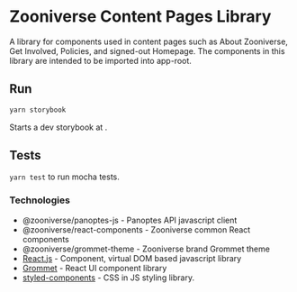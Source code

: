 # Zooniverse Content Pages Library

A library for components used in content pages such as About Zooniverse, Get Involved, Policies, and signed-out Homepage. The components in this library are intended to be imported into app-root.

## Run

```sh
yarn storybook
```

Starts a dev storybook at .

## Tests

`yarn test` to run mocha tests.

### Technologies

- @zooniverse/panoptes-js - Panoptes API javascript client
- @zooniverse/react-components - Zooniverse common React components
- @zooniverse/grommet-theme - Zooniverse brand Grommet theme
- [React.js](https://reactjs.org/)  - Component, virtual DOM based javascript library
- [Grommet](https://v2.grommet.io/components) - React UI component library
- [styled-components](https://www.styled-components.com/) - CSS in JS styling library.
